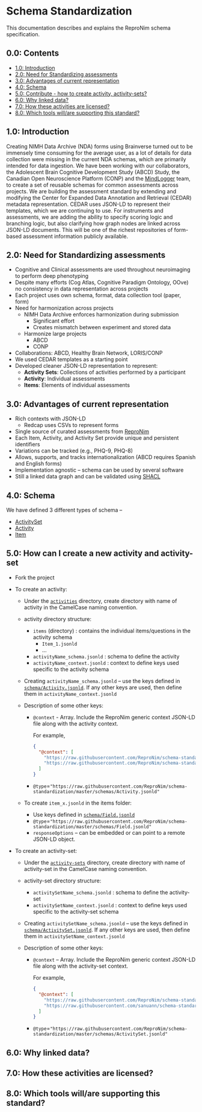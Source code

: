 # Schema Standardization

This documentation describes and explains the ReproNim schema specification.

## 0.0: Contents

- [1.0: Introduction](#10-introduction)
- [2.0: Need for Standardizing assessments](#20-need-for-standardizing-assessments)
- [3.0: Advantages of current representation](#30-advantages-of-current-representation)
- [4.0: Schema](#40-schema)
- [5.0: Contribute - how to create activity, activity-sets?](#50-how-can-i-create-a-new-activity-and-activity-set)
- [6.0: Why linked data?]()
- [7.0: How these activities are licensed?]()
- [8.0: Which tools will/are supporting this standard?]()

## 1.0: Introduction
Creating NIMH Data Archive (NDA) forms using Brainverse turned out to be immensely time consuming for the average user, as a lot of details for data collection were missing in the current NDA schemas, which are primarily intended for data ingestion. We have been working with our collaborators, the Adolescent Brain Cognitive Development Study (ABCD) Study, the Canadian Open Neuroscience Platform (CONP) and the [MindLogger](https://mindlogger.info) team, to create a set of reusable schemas for common assessments across projects. We are building the assessment standard by extending and modifying the Center for Expanded Data Annotation and Retrieval (CEDAR) metadata representation. CEDAR uses JSON-LD to represent their templates, which we are continuing to use. For instruments and assessments, we are adding the ability to specify scoring logic and branching logic, but also clarifying how graph nodes are linked across JSON-LD documents. This will be one of the richest repositories of form-based assessment information publicly available.

## 2.0: Need for Standardizing assessments
- Cognitive and Clinical assessments are used throughout neuroimaging to perform deep phenotyping
- Despite many efforts (Cog Atlas, Cognitive Paradigm Ontology, OOve) no consistency in data representation across projects
- Each project uses own schema, format, data collection tool (paper, form)
- Need for harmonization across projects
  - NIMH Data Archive enforces harmonization during submission
    - Significant effort
    - Creates mismatch between experiment and stored data
  - Harmonize large projects
    - ABCD
    - CONP
- Collaborations: ABCD, Healthy Brain Network, LORIS/CONP
- We used CEDAR templates as a starting point
- Developed cleaner JSON-LD representation to represent:
  - __Activity Sets__: Collections of activities performed by a participant
  - __Activity__: Individual assessments
  - __Items__: Elements of individual assessments

## 3.0: Advantages of current representation
- Rich contexts with JSON-LD
  - Redcap uses CSVs to represent forms
- Single source of curated assessments from [ReproNim](https://github.com/ReproNim)
- Each Item, Activity, and Activity Set provide unique and persistent identifiers
- Variations can be tracked (e.g., PHQ-9, PHQ-8)
- Allows, supports, and tracks internationalization (ABCD requires Spanish and English forms)
- Implementation agnostic – schema can be used by several software
- Still a linked data graph and can be validated using [SHACL](https://www.w3.org/TR/shacl/)

## 4.0: Schema
We have defined 3 different types of schema –
- [ActivitySet](https://raw.githubusercontent.com/ReproNim/schema-standardization/master/schemas/ActivitySet.jsonld)
- [Activity](https://raw.githubusercontent.com/ReproNim/schema-standardization/master/schemas/Activity.jsonld)
- [Item](https://raw.githubusercontent.com/ReproNim/schema-standardization/master/schemas/Field.jsonld)

## 5.0: How can I create a new activity and activity-set
- Fork the project
- To create an activity:
  - Under the [`activities`](./activities) directory, create directory with name of activity in the CamelCase naming convention.
  - activity directory structure:
    - `items` (directory) : contains the individual items/questions in the activity schema
      - `Item_1.jsonld`
      - …
    - `activityName_schema.jsonld` : schema to define the activity
    - `activityName_context.jsonld` : context to define keys used specific to the activity schema

  - Creating `activityName_schema.jsonld` – use the keys defined in [`schema/Activity.jsonld`](./schema/Activity.json). If any other keys are used, then define them in `activityName_context.jsonld`

  - Description of some other keys:
    - `@context` - Array. Include the ReproNim generic context JSON-LD file along with the activity context.

      For example,
      ```json
      {
        "@context": [
          "https://raw.githubusercontent.com/ReproNim/schema-standardization/master/contexts/generic.jsonld",
          "https://raw.githubusercontent.com/ReproNim/schema-standardization/master/activities/PHQ-9/phq9_context.jsonld"
        ]
      }
      ```

    - `@type`=`"https://raw.githubusercontent.com/ReproNim/schema-standardization/master/schemas/Activity.jsonld"`

  - To create `item_x.jsonld` in the items folder:
    - Use keys defined in [`schema/Field.jsonld`](./schema/Field.jsonld)
    - `@type`=`"https://raw.githubusercontent.com/ReproNim/schema-standardization/master/schemas/Field.jsonld"`
    - `responseOptions` – can be embedded or can point to a remote JSON-LD object.

- To create an activity-set:
  - Under the [`activity-sets`](./activity-sets) directory, create directory with name of activity-set in the CamelCase naming convention.
  - activity-set directory structure:
    - `activitySetName_schema.jsonld` : schema to define the activity-set
    - `activitySetName_context.jsonld` : context to define keys used specific to the activity-set schema

  - Creating `activitySetName_schema.jsonld` – use the keys defined in [`schema/ActivitySet.jsonld`](./schema/ActivitySet.jsonld). If any other keys are used, then define them in `activitySetName_context.jsonld`

  - Description of some other keys:
    - `@context` – Array. Include the ReproNim generic context JSON-LD file along with the activity-set context.

      For example,
      ```json
      {
        "@context": [
          "https://raw.githubusercontent.com/ReproNim/schema-standardization/master/contexts/generic.jsonld",
          "https://raw.githubusercontent.com/sanuann/schema-standardization/master/activity-sets/example/nda-phq_context.jsonld"
        ]
      }
      ```

    - `@type`=`"https://raw.githubusercontent.com/ReproNim/schema-standardization/master/schemas/ActivitySet.jsonld"`

## 6.0: Why linked data?

## 7.0: How these activities are licensed?

## 8.0: Which tools will/are supporting this standard?
